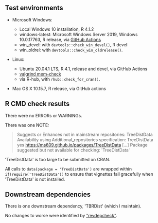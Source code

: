 ## Test environments
* Microsoft Windows:
  * Local Windows 10 installation, R 4.1.2
  * windows-latest: Microsoft Windows Server 2019, Windows 10.0.17763, 
    R release, via [GitHub Actions](https://github.com/ms609/TreeDist/actions)
  * win_devel: with `devtools::check_win_devel()`, R devel
  * win_oldrel: with `devtools::check_win_oldrelease()`.
  
* Linux:
  * Ubuntu 20.04.1 LTS, R 4.1, release and devel, via GitHub Actions
  * [valgrind mem-check](https://github.com/ms609/TreeDist/actions/workflows/memcheck.yml)
  * via R-hub, with `rhub::check_for_cran()`.
  
* Mac OS X 10.15.7, R release, via GitHub actions


## R CMD check results
There were no ERRORs or WARNINGs.

There was one NOTE:

> Suggests or Enhances not in mainstream repositories:
>   TreeDistData
> Availability using Additional_repositories specification:
>   TreeDistData   yes   https://ms609.github.io/packages/TreeDistData
[...]
> Package suggested but not available for checking: 'TreeDistData'

'TreeDistData' is too large to be submitted on CRAN.

All calls to `data(package = 'TreeDistData')` are wrapped within 
`if(require('TreeDistData'))` to ensure that vignettes fail gracefully when
'TreeDistData' is not installed.


## Downstream dependencies
There is one downstream dependency, 'TBRDist' (which I maintain).

No changes to worse were identified by
["revdepcheck"](https://github.com/ms609/TreeDist/actions/workflows/revdepcheck.yml).
